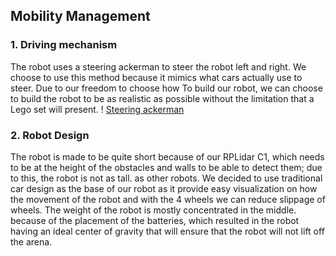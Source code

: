 ## Mobility Management
### 1. Driving mechanism
The robot uses a steering ackerman to steer the robot left and right. We choose to use this
method because it mimics what cars actually use to steer. Due to our freedom to choose how
To build our robot, we can choose to build the robot to be as realistic as possible without
the limitation that a Lego set will present.
! [Steering ackerman](https://github.com/user-attachments/assets/70ba4fb7-0aec-4436-890d-90b913467d29)

### 2. Robot Design
The robot is made to be quite short because of our RPLidar C1, which needs to be at the height
of the obstacles and walls to be able to detect them; due to this, the robot is not as tall.
as other robots. We decided to use traditional car design as the base of our robot as it
provide easy visualization on how the movement of the robot and with the 4 wheels we can
reduce slippage of wheels. The weight of the robot is mostly concentrated in the middle.
because of the placement of the batteries, which resulted in the robot having an ideal center
of gravity that will ensure that the robot will not lift off the arena.